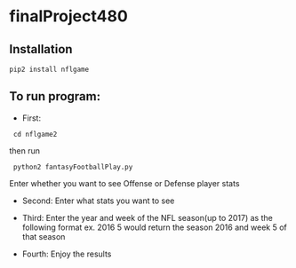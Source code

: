 # finalProject480

## Installation
```
pip2 install nflgame
```

## To run program:

- First:
```
 cd nflgame2
```
then run
```
 python2 fantasyFootballPlay.py
```
  Enter whether you want to see Offense or Defense player stats

 
- Second:
  Enter what stats you want to see
 
- Third:
  Enter the year and week of the NFL season(up to 2017) as the following format
  ex. 2016 5
  would return the season 2016 and week 5 of that season
  
- Fourth:
  Enjoy the results
